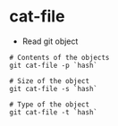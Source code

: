 # cat-file

- Read git object

```shell
# Contents of the objects
git cat-file -p `hash`

# Size of the object
git cat-file -s `hash`

# Type of the object
git cat-file -t `hash`
```

